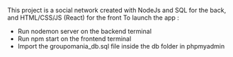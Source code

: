 This project is a social network created with NodeJs and SQL for the back, and HTML/CSS/JS (React) for the front
To launch the app :
- Run nodemon server on the backend terminal
- Run npm start on the frontend terminal
- Import the groupomania_db.sql file inside the db folder in phpmyadmin